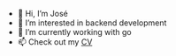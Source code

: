 - 👋 Hi, I’m José
- 👀 I’m interested in backend development
- 🌱 I’m currently working with go
- 📫 Check out my [CV](https://www.tinyurl.com/hetfdex)
